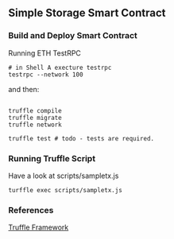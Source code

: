 ## Simple Storage Smart Contract 

### Build and Deploy Smart Contract

Running ETH TestRPC
```
# in Shell A execture testrpc
testrpc --network 100

```
and then:

```

truffle compile
truffle migrate
truffle network

truffle test # todo - tests are required. 

```

### Running Truffle Script

Have a look at scripts/sampletx.js

```
turffle exec scripts/sampletx.js

```

### References

[Truffle Framework](http://truffleframework.com/docs/getting_started)